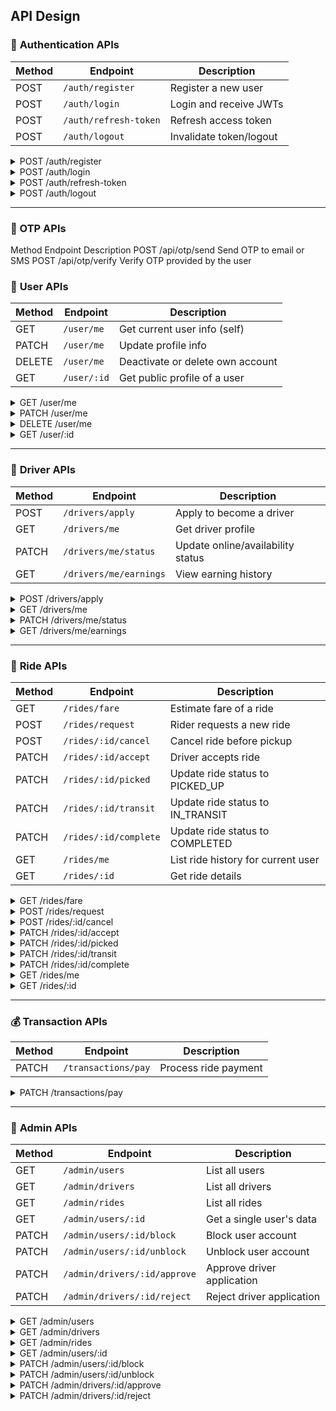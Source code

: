 ## API Design

### 🔐 **Authentication APIs**

| Method | Endpoint              | Description             |
| ------ | --------------------- | ----------------------- |
| POST   | `/auth/register`      | Register a new user     |
| POST   | `/auth/login`         | Login and receive JWTs  |
| POST   | `/auth/refresh-token` | Refresh access token    |
| POST   | `/auth/logout`        | Invalidate token/logout |

<details>
  <summary>POST /auth/register</summary>

**Sample Request**

```json
{
  "userName": "nafis",
  "email": "nafis@gmail.com",
  "password": "12x3tingTong!"
}
```

**Sample Response**

```json
{
  "statusCode": 201,
  "success": true,
  "message": "User registered successfully",
  "data": {
    "email": "nafis@gmail.com",
    "userName": "nafis",
    "role": "USER",
    "accountStatus": "active",
    "_id": "688da86f5adf6531e6852cfc",
    "createdAt": "2025-08-02T05:55:59.475Z"
  }
}
```

</details>

<details>
  <summary>POST /auth/login</summary>

**Sample Request**

```json
{
  "email": "nafis@gmail.com",
  "password": "12x3tingTong!"
}
```

**Sample Response**

```json
{
  "statusCode": 200,
  "success": true,
  "message": "User login successful",
  "data": {
    "accessToken": "access.token.value",
    "refreshToken": "refresh.token.value"
  }
}
```

</details>

<details>
  <summary>POST /auth/refresh-token</summary>

**Sample Request**

**Headers**
Authorization: Bearer <your-refresh-token>

**Sample Response**

```json
{
  "statusCode": 200,
  "success": true,
  "message": "Access token refreshed successfully",
  "data": {
    "accessToken": "eyJhbGciOiJIUzI1NiIsInR5cCI6IkpXVCJ9.eyJpZCI6IjY4OGQ5ZWU3Zjg2OGJkNjhiYmIyM2Y3MiIsImVtYWlsIjoicm9iQGdhbWFpbC5jb20iLCJyb2xlIjoiVVNFUiIsImlhdCI6MTc1NDExNDYxNCwiZXhwIjoxODQwNTE0NjE0fQ.KLb5NqbkotZjVFMytB3LofvDXs4ws0bf0say6ElsVoY",
    "refreshToken": "eyJhbGciOiJIUzI1NiIsInR5cCI6IkpXVCJ9.eyJpZCI6IjY4OGQ5ZWU3Zjg2OGJkNjhiYmIyM2Y3MiIsImVtYWlsIjoicm9iQGdhbWFpbC5jb20iLCJyb2xlIjoiVVNFUiIsImlhdCI6MTc1NDExMjMxNiwiZXhwIjoyMzU4OTEyMzE2fQ.-TXtydu_qzDWX_faxHUtSZtiw97t7wUu3xg0GJjDAUM"
  }
}
```

</details>

<details>
  <summary>POST /auth/logout</summary>

**Sample Response**

```json
{
  "statusCode": 200,
  "success": true,
  "message": "Logged out successfully",
  "data": null
}
```

</details>

---

### 🔑 OTP APIs

Method Endpoint Description
POST /api/otp/send Send OTP to email or SMS
POST /api/otp/verify Verify OTP provided by the user

### 👤 **User APIs**

| Method | Endpoint    | Description                      |
| ------ | ----------- | -------------------------------- |
| GET    | `/user/me`  | Get current user info (self)     |
| PATCH  | `/user/me`  | Update profile info              |
| DELETE | `/user/me`  | Deactivate or delete own account |
| GET    | `/user/:id` | Get public profile of a user     |

<details>
  <summary>GET /user/me</summary>

Requires JWT in `Authorization` header.

**Response**

```json
{
  "statusCode": 200,
  "success": true,
  "message": "Your profile retrieved successfully",
  "data": {
    "_id": "688da86f5adf6531e6852cfc",
    "email": "nafis@gamail.com",
    "userName": "nafis",
    "role": "USER",
    "accountStatus": "active",
    "authProviders": [
      {
        "provider": "local",
        "providerId": "nafis@gamail.com"
      }
    ],
    "createdAt": "2025-08-02T05:55:59.475Z",
    "updatedAt": "2025-08-02T05:55:59.475Z"
  }
}
```

</details>

<details>
  <summary>PATCH /user/me</summary>

**Sample Request**

```json
{
  "userName": "nafiss"
}
```

**Sample Response**

```json
{
  "statusCode": 200,
  "success": true,
  "message": "User data updated successfully",
  "data": {
    "_id": "688da86f5adf6531e6852cfc",
    "email": "nafis@gamail.com",
    "userName": "nafiss",
    "role": "USER",
    "accountStatus": "active",
    "authProviders": [
      {
        "provider": "local",
        "providerId": "nafis@gamail.com"
      }
    ],
    "createdAt": "2025-08-02T05:55:59.475Z",
    "updatedAt": "2025-08-02T06:09:28.252Z"
  }
}
```

</details>

<details>
  <summary>DELETE /user/me</summary>

**Sample Request**

Requires JWT in `Authorization` header.

**Sample Response**

```json
{
  "statusCode": 200,
  "success": true,
  "message": "User deleted (deactivated) successfully",
  "data": {
    "_id": "688da86f5adf6531e6852cfc",
    "email": "nafis@gamail.com",
    "userName": "nafiss",
    "role": "USER",
    "accountStatus": "deactivated",
    "authProviders": [
      {
        "provider": "local",
        "providerId": "nafis@gamail.com"
      }
    ],
    "createdAt": "2025-08-02T05:55:59.475Z",
    "updatedAt": "2025-08-02T06:12:26.142Z"
  }
}
```

</details>

<details>
  <summary>GET /user/:id</summary>

**Sample Request**

`GET /user/688da86f5adf6531e6852cfc`

**Sample Response**

```json
{
  "statusCode": 200,
  "success": true,
  "message": "Public Profile retrieved successfully",
  "data": {
    "name": "nafiss",
    "email": "nafis@gamail.com"
  }
}
```

</details>

---

### 🚗 **Driver APIs**

| Method | Endpoint               | Description                       |
| ------ | ---------------------- | --------------------------------- |
| POST   | `/drivers/apply`       | Apply to become a driver          |
| GET    | `/drivers/me`          | Get driver profile                |
| PATCH  | `/drivers/me/status`   | Update online/availability status |
| GET    | `/drivers/me/earnings` | View earning history              |

<details>
  <summary>POST /drivers/apply</summary>

```json
{
  "driverLocation": {
    "latitude": 23.8103,
    "longitude": 90.4125
  },
  "vehicleInfo": {
    "vehicleType": "Car",
    "brand": "Toyota",
    "model": "Corolla",
    "year": 2020,
    "plateNumber": "DHK-5487"
  }
}
```

**Response**

```json
{
  "statusCode": 201,
  "success": true,
  "message": "Driver application submitted successfully",
  "data": {
    "userId": "688d9f33f868bd68bbb23f7b",
    "approvalStatus": "PENDING",
    "onlineStatus": "OFFLINE",
    "driverLocation": {
      "latitude": 23.8103,
      "longitude": 90.4125
    },
    "vehicleInfo": {
      "vehicleType": "Car",
      "brand": "Toyota",
      "model": "Corolla",
      "year": 2020,
      "plateNumber": "DHK-5487"
    },
    "_id": "688dad9b39d4876810a2d98e",
    "createdAt": "2025-08-02T06:18:03.519Z",
    "updatedAt": "2025-08-02T06:18:03.519Z"
  }
}
```

</details>

<details>
  <summary>GET /drivers/me</summary>

Requires JWT in `Authorization` header.

**Response**

```json
{
  "statusCode": 200,
  "success": true,
  "message": "Your driver profile retrieved successfully",
  "data": {
    "_id": "688dad9b39d4876810a2d98e",
    "userId": "688d9f33f868bd68bbb23f7b",
    "approvalStatus": "APPROVED",
    "onlineStatus": "ONLINE",
    "driverLocation": {
      "latitude": 23.8103,
      "longitude": 90.4125
    },
    "vehicleInfo": {
      "vehicleType": "Car",
      "brand": "Toyota",
      "model": "Corolla",
      "year": 2020,
      "plateNumber": "DHK-5487"
    },
    "createdAt": "2025-08-02T06:18:03.519Z",
    "updatedAt": "2025-08-02T06:46:06.205Z"
  }
}
```

</details>

<details>
  <summary>PATCH /drivers/me/status</summary>

```json
{
  "onlineStatus": "ONLINE"
}
```

**Response**

```json
{
  "statusCode": 200,
  "success": true,
  "message": "Driver status updated successfully",
  "data": {
    "_id": "688dad9b39d4876810a2d98e",
    "userId": "688d9f33f868bd68bbb23f7b",
    "approvalStatus": "APPROVED",
    "onlineStatus": "ONLINE",
    "driverLocation": {
      "latitude": 23.8103,
      "longitude": 90.4125
    },
    "vehicleInfo": {
      "vehicleType": "Car",
      "brand": "Toyota",
      "model": "Corolla",
      "year": 2020,
      "plateNumber": "DHK-5487"
    },
    "createdAt": "2025-08-02T06:18:03.519Z",
    "updatedAt": "2025-08-02T06:46:06.205Z"
  }
}
```

</details>
<details>
  <summary>GET /drivers/me/earnings</summary>

**Response**

```json
{
    "statusCode": 200,
    "success": true,
    "message": "Earning history retrieved successfully",
    "data": {
        "totalEarnings": 7342,
        "rides": [
            {
                "_id": "688db61e411e9aef67702f16",
                "rideStatus": "COMPLETED",
                "fareFinal": 7342,
                "createdAt": "2025-08-02T06:54:22.056Z"
            },
            ....
        ]
    }
}
```

</details>

---

### 🚕 **Ride APIs**

| Method | Endpoint              | Description                        |
| ------ | --------------------- | ---------------------------------- |
| GET    | `/rides/fare`         | Estimate fare of a ride            |
| POST   | `/rides/request`      | Rider requests a new ride          |
| POST   | `/rides/:id/cancel`   | Cancel ride before pickup          |
| PATCH  | `/rides/:id/accept`   | Driver accepts ride                |
| PATCH  | `/rides/:id/picked`   | Update ride status to PICKED_UP    |
| PATCH  | `/rides/:id/transit`  | Update ride status to IN_TRANSIT   |
| PATCH  | `/rides/:id/complete` | Update ride status to COMPLETED    |
| GET    | `/rides/me`           | List ride history for current user |
| GET    | `/rides/:id`          | Get ride details                   |

<details>
  <summary>GET /rides/fare</summary>

```
fare?pickupLat=50805231.177530855&pickupLng=50805231.177530855&destLat=50805231.177530855&destLng=50805231.177530855
```

**Response**

```json
{
  "statusCode": 200,
  "success": true,
  "message": "Fare estimated successfully",
  "data": {
    "fare": 100
  }
}
```

</details>

<details>
  <summary>POST /rides/request</summary>

**Sample Request**

Requires JWT in `Authorization` header.

```json
{
  "pickupLocation": {
    "latitude": 23.780573,
    "longitude": 93.279239
  },
  "destinationLocation": {
    "latitude": 23.768406,
    "longitude": 90.408918
  },
  "fareEstimated": 370,
  "fareFinal": 0.0,
  "timestamps": {
    "requested": "2025-07-31T14:15:00.000Z"
  }
}
```

**Sample Response**

```json
{
  "statusCode": 201,
  "success": true,
  "message": "Ride request created successfully",
  "data": {
    "riderId": "688d9ee7f868bd68bbb23f72",
    "driverId": null,
    "rideStatus": "REQUESTED",
    "pickupLocation": {
      "latitude": 23.780573,
      "longitude": 93.279239
    },
    "destinationLocation": {
      "latitude": 23.768406,
      "longitude": 90.408918
    },
    "transactionId": "txn_mdtwd6cg_0r2okxza",
    "fareEstimated": 370,
    "fareFinal": 0,
    "timestamps": {
      "requested": "2025-07-31T14:15:00.000Z"
    },
    "_id": "688db61e411e9aef67702f16",
    "createdAt": "2025-08-02T06:54:22.056Z",
    "updatedAt": "2025-08-02T06:54:22.056Z"
  }
}
```

</details>

<details>
  <summary>POST /rides/:id/cancel</summary>

**Request**

- Requires JWT in `Authorization` header.

**Response**

```json
{
  "statusCode": 200,
  "success": true,
  "message": "Ride cancelled successfully",
  "data": {
    "_id": "688db61e411e9aef67702f16",
    "riderId": "688d9ee7f868bd68bbb23f72",
    "driverId": null,
    "rideStatus": "CANCELLED",
    "pickupLocation": {
      "latitude": 23.780573,
      "longitude": 93.279239
    },
    "destinationLocation": {
      "latitude": 23.768406,
      "longitude": 90.408918
    },
    "transactionId": "txn_mdtwd6cg_0r2okxza",
    "fareEstimated": 370,
    "fareFinal": 0,
    "timestamps": {
      "requested": "2025-07-31T14:15:00.000Z",
      "canceled": "2025-08-02T06:56:27.659Z"
    },
    "createdAt": "2025-08-02T06:54:22.056Z",
    "updatedAt": "2025-08-02T06:56:27.661Z"
  }
}
```

</details>
<details>
  <summary>PATCH /rides/:id/accept</summary>

- Requires JWT in `Authorization` header.
- Only available to drivers.

**Response**

```json
{
  "statusCode": 200,
  "success": true,
  "message": "Ride accepted successfully",
  "data": {
    "_id": "688db61e411e9aef67702f16",
    "riderId": "688d9ee7f868bd68bbb23f72",
    "driverId": "688d9f33f868bd68bbb23f7b",
    "rideStatus": "ACCEPTED",
    "pickupLocation": {
      "latitude": 23.780573,
      "longitude": 93.279239
    },
    "destinationLocation": {
      "latitude": 23.768406,
      "longitude": 90.408918
    },
    "transactionId": "txn_mdtwd6cg_0r2okxza",
    "fareEstimated": 370,
    "fareFinal": 0,
    "timestamps": {
      "requested": "2025-07-31T14:15:00.000Z",
      "accepted": "2025-08-02T07:03:52.781Z",
      "canceled": "2025-08-02T06:56:27.659Z"
    },
    "createdAt": "2025-08-02T06:54:22.056Z",
    "updatedAt": "2025-08-02T07:03:52.782Z"
  }
}
```

</details>

<details>
  <summary>PATCH /rides/:id/picked</summary>

- Requires JWT in `Authorization` header.
- Only available to drivers.

**Response**

```json
{
  "statusCode": 200,
  "success": true,
  "message": "Ride marked as picked up successfully",
  "data": {
    "_id": "688db61e411e9aef67702f16",
    "riderId": "688d9ee7f868bd68bbb23f72",
    "driverId": "688d9f33f868bd68bbb23f7b",
    "rideStatus": "PICKED_UP",
    "pickupLocation": {
      "latitude": 23.780573,
      "longitude": 93.279239
    },
    "destinationLocation": {
      "latitude": 23.768406,
      "longitude": 90.408918
    },
    "transactionId": "txn_mdtwd6cg_0r2okxza",
    "fareEstimated": 370,
    "fareFinal": 0,
    "timestamps": {
      "requested": "2025-07-31T14:15:00.000Z",
      "accepted": "2025-08-02T07:03:52.781Z",
      "started": "2025-08-02T07:05:41.660Z",
      "canceled": "2025-08-02T06:56:27.659Z"
    },
    "createdAt": "2025-08-02T06:54:22.056Z",
    "updatedAt": "2025-08-02T07:05:41.661Z"
  }
}
```

</details>

<details>
  <summary>PATCH /rides/:id/transit</summary>

- Requires JWT in `Authorization` header.
- Only available to drivers.

**Response**

```json
{
  "statusCode": 200,
  "success": true,
  "message": "Ride marked as in transit successfully",
  "data": {
    "_id": "688db61e411e9aef67702f16",
    "riderId": "688d9ee7f868bd68bbb23f72",
    "driverId": "688d9f33f868bd68bbb23f7b",
    "rideStatus": "IN_TRANSIT",
    "pickupLocation": {
      "latitude": 23.780573,
      "longitude": 93.279239
    },
    "destinationLocation": {
      "latitude": 23.768406,
      "longitude": 90.408918
    },
    "transactionId": "txn_mdtwd6cg_0r2okxza",
    "fareEstimated": 370,
    "fareFinal": 0,
    "timestamps": {
      "requested": "2025-07-31T14:15:00.000Z",
      "accepted": "2025-08-02T07:03:52.781Z",
      "started": "2025-08-02T07:05:41.660Z",
      "canceled": "2025-08-02T06:56:27.659Z"
    },
    "createdAt": "2025-08-02T06:54:22.056Z",
    "updatedAt": "2025-08-02T07:11:29.842Z"
  }
}
```

</details>

<details>
  <summary>PATCH /rides/:id/complete</summary>

- Requires JWT in `Authorization` header.
- Only available to drivers.

**Response**

```json
{
  "statusCode": 200,
  "success": true,
  "message": "Ride marked as completed successfully",
  "data": {
    "ride": {
      "_id": "688db61e411e9aef67702f16",
      "riderId": "688d9ee7f868bd68bbb23f72",
      "driverId": "688d9f33f868bd68bbb23f7b",
      "rideStatus": "COMPLETED",
      "pickupLocation": {
        "latitude": 23.780573,
        "longitude": 93.279239
      },
      "destinationLocation": {
        "latitude": 23.768406,
        "longitude": 90.408918
      },
      "transactionId": "txn_mdtwd6cg_0r2okxza",
      "fareEstimated": 370,
      "fareFinal": 7342,
      "timestamps": {
        "requested": "2025-07-31T14:15:00.000Z",
        "accepted": "2025-08-02T07:03:52.781Z",
        "started": "2025-08-02T07:05:41.660Z",
        "completed": "2025-08-02T07:27:53.909Z",
        "canceled": "2025-08-02T06:56:27.659Z"
      },
      "createdAt": "2025-08-02T06:54:22.056Z",
      "updatedAt": "2025-08-02T07:27:53.915Z"
    },
    "transaction": {
      "transactionId": "txn_mdtwd6cg_0r2okxza",
      "amount": 7342,
      "paymentStatus": "PENDING",
      "paymentGateway": "SSLCOMMERZ",
      "invoiceUrl": "",
      "_id": "688dbdf9450e72b38d77ae38",
      "createdAt": "2025-08-02T07:27:53.932Z",
      "updatedAt": "2025-08-02T07:27:53.932Z"
    }
  }
}
```

</details>

<details>
  <summary>GET /rides/me</summary>

**Sample Request**

Requires JWT in `Authorization` header.

**Sample Response**

```json
{
  "statusCode": 200,
  "success": true,
  "message": "Ride history retrieved successfully",
  "data": [
    {
      "_id": "688db61e411e9aef67702f16",
      "riderId": "688d9ee7f868bd68bbb23f72",
      "driverId": "688d9f33f868bd68bbb23f7b",
      "rideStatus": "COMPLETED",
      "pickupLocation": {
        "latitude": 23.780573,
        "longitude": 93.279239
      },
      "destinationLocation": {
        "latitude": 23.768406,
        "longitude": 90.408918
      },
      "fareEstimated": 370,
      "fareFinal": 7342,
      "createdAt": "2025-08-02T06:54:22.056Z"
    },
    {
      "_id": "688db82f411e9aef67702f20",
      "riderId": "688d9ee7f868bd68bbb23f72",
      "driverId": null,
      "rideStatus": "CANCELLED",
      "pickupLocation": {
        "latitude": 23.780573,
        "longitude": 93.279239
      },
      "destinationLocation": {
        "latitude": 23.768406,
        "longitude": 90.408918
      },
      "fareEstimated": 250,
      "fareFinal": 0,
      "createdAt": "2025-08-02T07:03:11.340Z"
    }
  ]
}
```

</details>

<details>
  <summary>GET /rides/:id</summary>

**Sample Request**

`GET /rides/688db61e411e9aef67702f16`

Requires JWT in `Authorization` header.

**Sample Response**

```json
{
  "statusCode": 200,
  "success": true,
  "message": "Ride details fetched successfully",
  "data": {
    "_id": "688db61e411e9aef67702f16",
    "riderId": "688d9ee7f868bd68bbb23f72",
    "driverId": null,
    "rideStatus": "REQUESTED",
    "pickupLocation": {
      "latitude": 23.780573,
      "longitude": 93.279239
    },
    "destinationLocation": {
      "latitude": 23.768406,
      "longitude": 90.408918
    },
    "transactionId": "txn_mdtwd6cg_0r2okxza",
    "fareEstimated": 370,
    "fareFinal": 0,
    "timestamps": {
      "requested": "2025-07-31T14:15:00.000Z",
      "canceled": "2025-08-02T06:56:27.659Z"
    },
    "createdAt": "2025-08-02T06:54:22.056Z",
    "updatedAt": "2025-08-02T06:56:27.661Z"
  }
}
```

</details>

---

### 💰 **Transaction APIs**

| Method | Endpoint            | Description          |
| ------ | ------------------- | -------------------- |
| PATCH  | `/transactions/pay` | Process ride payment |

<details>
  <summary>PATCH /transactions/pay</summary>

**Request**

```json
{
  "rideId": "688db61e411e9aef67702f16",
  "paymentGateway": "STRIPE"
}
```

**Response**

```json
{
  "statusCode": 200,
  "success": true,
  "message": "Payment processed successfully",
  "data": {
    "_id": "688dbdf9450e72b38d77ae38",
    "transactionId": "txn_mdtwd6cg_0r2okxza",
    "amount": 7342,
    "paymentStatus": "PAID",
    "paymentGateway": "STRIPE",
    "invoiceUrl": "",
    "createdAt": "2025-08-02T07:27:53.932Z",
    "updatedAt": "2025-08-02T12:40:51.327Z"
  }
}
```

</details>

---

### 💼 **Admin APIs**

| Method | Endpoint                     | Description                |
| ------ | ---------------------------- | -------------------------- |
| GET    | `/admin/users`               | List all users             |
| GET    | `/admin/drivers`             | List all drivers           |
| GET    | `/admin/rides`               | List all rides             |
| GET    | `/admin/users/:id`           | Get a single user's data   |
| PATCH  | `/admin/users/:id/block`     | Block user account         |
| PATCH  | `/admin/users/:id/unblock`   | Unblock user account       |
| PATCH  | `/admin/drivers/:id/approve` | Approve driver application |
| PATCH  | `/admin/drivers/:id/reject`  | Reject driver application  |

<details>
  <summary>GET /admin/users</summary>

**Response**

```json
{
  "statusCode": 200,
  "success": true,
  "message": "Users fetched successfully",
  "data": [
    {
      "_id": "688d9ee7f868bd68bbb23f72",
      "email": "rob@gamail.com",
      "userName": "rob",
      "password": "$purebcrypt$12$fcf35aeae6ce7673a5a9becebd64fba1$1ce8f7e7dc6bd8eaab402471dc744f30a5703f8ba3ba10bd66aef1c6fd96c92d",
      "role": "USER",
      "accountStatus": "active",
      "authProviders": [
        {
          "provider": "local",
          "providerId": "rob@gamail.com"
        }
      ],
      "createdAt": "2025-08-02T05:15:19.272Z",
      "updatedAt": "2025-08-02T05:15:19.272Z"
    },
    {
      "_id": "688d9f33f868bd68bbb23f7b",
      "email": "lucky@gamail.com",
      "userName": "lucky",
      "password": "$purebcrypt$12$dd4b581e9359f8cd65bd16ca57887624$980b6b4fc4d183a172f9332ae04e4b79321dde5ea63a693e007082d6a00e6d7b",
      "role": "DRIVER",
      "accountStatus": "active",
      "authProviders": [
        {
          "provider": "local",
          "providerId": "lucky@gamail.com"
        }
      ],
      "createdAt": "2025-08-02T05:16:35.805Z",
      "updatedAt": "2025-08-02T06:36:35.799Z"
    },
    ....
  ]
}
```

</details>

<details>
  <summary>GET /admin/drivers</summary>

**Sample Request**

```
GET /admin/drivers
```

**Sample Response**

```json
{
  "statusCode": 200,
  "success": true,
  "message": "Drivers fetched successfully",
  "data": [
    {
      "_id": "688dad9b39d4876810a2d98e",
      "userId": "688d9f33f868bd68bbb23f7b",
      "approvalStatus": "APPROVED",
      "onlineStatus": "OFFLINE",
      "driverLocation": {
        "latitude": 23.8103,
        "longitude": 90.4125
      },
      "vehicleInfo": {
        "vehicleType": "Car",
        "brand": "Toyota",
        "model": "Corolla",
        "year": 2020,
        "plateNumber": "DHK-5487"
      },
      "createdAt": "2025-08-02T06:18:03.519Z",
      "updatedAt": "2025-08-02T06:36:35.796Z"
    },
    ....
  ]
}
```

</details>

<details>
  <summary>GET /admin/rides</summary>

**Description**

List all rides in the system. Only accessible by admin users.

**Sample Response**

```json
{
    "statusCode": 200,
    "success": true,
    "message": "Rides fetched successfully",
    "data": [
        {
            "_id": "688db61e411e9aef67702f16",
            "riderId": "688d9ee7f868bd68bbb23f72",
            "driverId": "688d9f33f868bd68bbb23f7b",
            "rideStatus": "COMPLETED",
            "pickupLocation": {
                "latitude": 23.780573,
                "longitude": 93.279239
            },
            "destinationLocation": {
                "latitude": 23.768406,
                "longitude": 90.408918
            },
            "transactionId": "txn_mdtwd6cg_0r2okxza",
            "fareEstimated": 370,
            "fareFinal": 7342,
            "timestamps": {
                "requested": "2025-07-31T14:15:00.000Z",
                "accepted": "2025-08-02T07:03:52.781Z",
                "started": "2025-08-02T07:05:41.660Z",
                "completed": "2025-08-02T07:27:53.909Z",
                "canceled": "2025-08-02T06:56:27.659Z"
            },
            "createdAt": "2025-08-02T06:54:22.056Z",
            "updatedAt": "2025-08-02T07:27:53.915Z"
        },
        ...
    ]
}

```

</details>

<details>
  <summary>GET /admin/users/:id</summary>

**Description**

Fetch detailed information about a specific user by their ID. Only accessible by admin users.

**Sample Request**

`GET /admin/users/688d9ee7f868bd68bbb23f72`

**Sample Response**

```json
{
  "statusCode": 200,
  "success": true,
  "message": "User fetched successfully",
  "data": {
    "_id": "688d9ee7f868bd68bbb23f72",
    "email": "rob@gmail.com",
    "userName": "rob",
    "password": "$purebcrypt$12$fcf35aeae6ce7673a5a9becebd64fba1$1ce8f7e7dc6bd8eaab402471dc744f30a5703f8ba3ba10bd66aef1c6fd96c92d",
    "role": "USER",
    "accountStatus": "active",
    "authProviders": [
      {
        "provider": "local",
        "providerId": "rob@gamail.com"
      }
    ],
    "createdAt": "2025-08-02T05:15:19.272Z",
    "updatedAt": "2025-08-02T05:15:19.272Z"
  }
}
```

</details>
<details>
  <summary>PATCH /admin/users/:id/block</summary>

**Response**

```json
{
  "statusCode": 200,
  "success": true,
  "message": "User blocked successfully",
  "data": {
    "_id": "688d9ee7f868bd68bbb23f72",
    "email": "rob@gmail.com",
    "userName": "rob",
    "password": "$purebcrypt$12$fcf35aeae6ce7673a5a9becebd64fba1$1ce8f7e7dc6bd8eaab402471dc744f30a5703f8ba3ba10bd66aef1c6fd96c92d",
    "role": "USER",
    "accountStatus": "blocked",
    "authProviders": [
      {
        "provider": "local",
        "providerId": "rob@gamail.com"
      }
    ],
    "createdAt": "2025-08-02T05:15:19.272Z",
    "updatedAt": "2025-08-02T13:01:39.110Z"
  }
}
```

</details>
<details>
  <summary>PATCH /admin/users/:id/unblock</summary>

**Response**

```json
{
  "statusCode": 200,
  "success": true,
  "message": "User unblocked successfully",
  "data": {
    "_id": "688d9ee7f868bd68bbb23f72",
    "email": "rob@gmail.com",
    "userName": "rob",
    "password": "$purebcrypt$12$fcf35aeae6ce7673a5a9becebd64fba1$1ce8f7e7dc6bd8eaab402471dc744f30a5703f8ba3ba10bd66aef1c6fd96c92d",
    "role": "USER",
    "accountStatus": "active",
    "authProviders": [
      {
        "provider": "local",
        "providerId": "rob@gamail.com"
      }
    ],
    "createdAt": "2025-08-02T05:15:19.272Z",
    "updatedAt": "2025-08-02T13:03:43.637Z"
  }
}
```

</details>

<details>
  <summary>PATCH /admin/drivers/:id/approve</summary>

**Sample Request**

`PATCH /admin/drivers/688dad9b39d4876810a2d98e/approve`

**Response**

```json
{
  "statusCode": 200,
  "success": true,
  "message": "Driver approved successfully",
  "data": {
    "_id": "688dad9b39d4876810a2d98e",
    "userId": "688d9f33f868bd68bbb23f7b",
    "approvalStatus": "APPROVED",
    "onlineStatus": "OFFLINE",
    "driverLocation": {
      "latitude": 23.8103,
      "longitude": 90.4125
    },
    "vehicleInfo": {
      "vehicleType": "Car",
      "brand": "Toyota",
      "model": "Corolla",
      "year": 2020,
      "plateNumber": "DHK-5487"
    },
    "createdAt": "2025-08-02T06:18:03.519Z",
    "updatedAt": "2025-08-02T06:33:12.765Z"
  }
}
```

</details>

<details>
  <summary>PATCH /admin/drivers/:id/reject</summary>

**Sample Request**

`PATCH /admin/drivers/688dad9b39d4876810a2d98e/reject`

**Response**

```json
{
  "statusCode": 200,
  "success": true,
  "message": "Driver rejected successfully",
  "data": {
    "_id": "688dad9b39d4876810a2d98e",
    "userId": "688d9f33f868bd68bbb23f7b",
    "approvalStatus": "REJECTED",
    "onlineStatus": "OFFLINE",
    "driverLocation": {
      "latitude": 23.8103,
      "longitude": 90.4125
    },
    "vehicleInfo": {
      "vehicleType": "Car",
      "brand": "Toyota",
      "model": "Corolla",
      "year": 2020,
      "plateNumber": "DHK-5487"
    },
    "createdAt": "2025-08-02T06:18:03.519Z",
    "updatedAt": "2025-08-02T06:35:53.476Z"
  }
}
```

</details>
